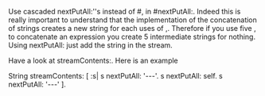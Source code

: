 Use cascaded nextPutAll:''s instead of #, in #nextPutAll:.
Indeed this is really important to understand that the implementation of the concatenation of strings creates a new string for each uses of ,.
Therefore if you use five , to concatenate an expression you create 5 intermediate strings for nothing. Using nextPutAll: just add the string in the stream.

Have a look at  streamContents:. Here is an example

String streamContents: [ :s|
		s nextPutAll: '---'.
		s nextPutAll: self.
		s nextPutAll: '---' ].